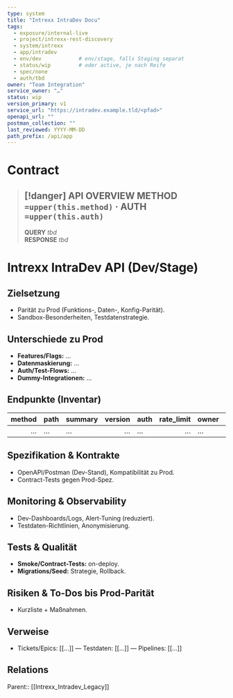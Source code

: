 ```yaml
---
type: system
title: "Intrexx IntraDev Docu"
tags:
  - exposure/internal-live
  - project/intrexx-rest-discovery
  - system/intrexx
  - app/intradev
  - env/dev            # env/stage, falls Staging separat
  - status/wip         # oder active, je nach Reife
  - spec/none
  - auth/tbd
owner: "Team Integration"
service_owner: "…"
status: wip
version_primary: v1
service_url: "https://intradev.example.tld/<pfad>"
openapi_url: ""
postman_collection: ""
last_reviewed: YYYY-MM-DD
path_prefix: /api/app
---
```




#  Contract

> [!danger] API OVERVIEW
> **METHOD** `=upper(this.method)` · **AUTH** `=upper(this.auth)`
> ---
> **QUERY** _tbd_  
> **RESPONSE** _tbd_
# Intrexx IntraDev API (Dev/Stage)

## Zielsetzung
- Parität zu Prod (Funktions-, Daten-, Konfig-Parität).
- Sandbox-Besonderheiten, Testdatenstrategie.

## Unterschiede zu Prod
- **Features/Flags:** …
- **Datenmaskierung:** …
- **Auth/Test-Flows:** …
- **Dummy-Integrationen:** …

## Endpunkte (Inventar)
| method | path | summary | version | auth | rate_limit | owner | deprecated | last_tested |
|-------:|------|---------|--------:|------|-----------:|-------|-----------:|-------------|
| … | … | … | … | … | … | … | … | … |

## Spezifikation & Kontrakte
- OpenAPI/Postman (Dev-Stand), Kompatibilität zu Prod.
- Contract-Tests gegen Prod-Spez.

## Monitoring & Observability
- Dev-Dashboards/Logs, Alert-Tuning (reduziert).
- Testdaten-Richtlinien, Anonymisierung.

## Tests & Qualität
- **Smoke/Contract-Tests:** on-deploy.
- **Migrations/Seed:** Strategie, Rollback.

## Risiken & To-Dos bis Prod-Parität
- Kurzliste + Maßnahmen.

## Verweise
- Tickets/Epics: [[…]] — Testdaten: [[…]] — Pipelines: [[…]]

## Relations
Parent:: [[Intrexx_Intradev_Legacy]]
